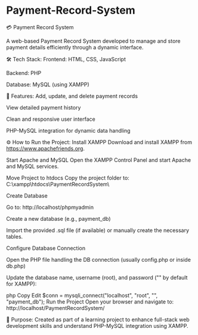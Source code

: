 # Payment-Record-System

💳 Payment Record System

A web-based Payment Record System developed to manage and store payment details efficiently through a dynamic interface.

🛠️ Tech Stack:
Frontend: HTML, CSS, JavaScript

Backend: PHP

Database: MySQL (using XAMPP)

📌 Features:
Add, update, and delete payment records

View detailed payment history

Clean and responsive user interface

PHP-MySQL integration for dynamic data handling

⚙️ How to Run the Project:
Install XAMPP
Download and install XAMPP from https://www.apachefriends.org.

Start Apache and MySQL
Open the XAMPP Control Panel and start Apache and MySQL services.

Move Project to htdocs
Copy the project folder to:
C:\xampp\htdocs\PaymentRecordSystem\

Create Database

Go to: http://localhost/phpmyadmin

Create a new database (e.g., payment_db)

Import the provided .sql file (if available) or manually create the necessary tables.

Configure Database Connection

Open the PHP file handling the DB connection (usually config.php or inside db.php)

Update the database name, username (root), and password ("" by default for XAMPP):

php
Copy
Edit
$conn = mysqli_connect("localhost", "root", "", "payment_db");
Run the Project
Open your browser and navigate to:
http://localhost/PaymentRecordSystem/

🎯 Purpose:
Created as part of a learning project to enhance full-stack web development skills and understand PHP-MySQL integration using XAMPP.
